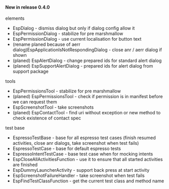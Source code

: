 #### New in release 0.4.0

elements

* EspDialog - dismiss dialog but only if dialog config allow it
* EspPermissionDialog - stabilize for pre marshmallow
* EspPermissionDialog - use current localisation for button text
* (rename planed because of aerr dialog)EspApplicationIsNotRespondingDialog - close anr / aerr dialog if shown
* (planed) EspAlertDialog - change prepared ids for standard alert dialog
* (planed) EspSupportAlertDialog - prepared ids for alert dialog from support package

tools

* EspPermissionsTool - stabilize for pre marshmallow
* (planed) EspPermissionsTool - check if permission is in manifest before we can request them
* EspScreenshotTool - take screenshots
* (planed) EspContactTool - find uri without exception or new method to check existence of contact spec

test base

* EspressoTestBase - base for all espresso test cases (finish resumed activities, close anr dialogs, take screenshot when test fails)
* EspressoTestCase - base for default espresso tests
* EspressoIntentTestCase - base test case when for mocking intents
* EspCloseAllActivitiesFunction - use it to ensure that all started activities are finished
* EspDummyLauncherActivity - support back press at start activity
* EspScreenshotFailureHandler - take screenshot when test fails
* EspFindTestClassFunction - get the current test class and method name
